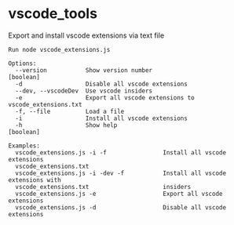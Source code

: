 # vscode_tools
Export and install vscode extensions via text file

``` Run node vscode_extensions.js ```
```
Options:
  --version           Show version number                              [boolean]
  -d                  Disable all vscode extensions
  --dev, --vscodeDev  Use vscode insiders
  -e                  Export all vscode extensions to vscode_extensions.txt
  -f, --file          Load a file
  -i                  Install all vscode extensions
  -h                  Show help                                        [boolean]

Examples:
  vscode_extensions.js -i -f                Install all vscode extensions
  vscode_extensions.txt
  vscode_extensions.js -i -dev -f           Install all vscode extensions with
  vscode_extensions.txt                     insiders
  vscode_extensions.js -e                   Export all vscode extensions
  vscode_extensions.js -d                   Disable all vscode extensions
```
